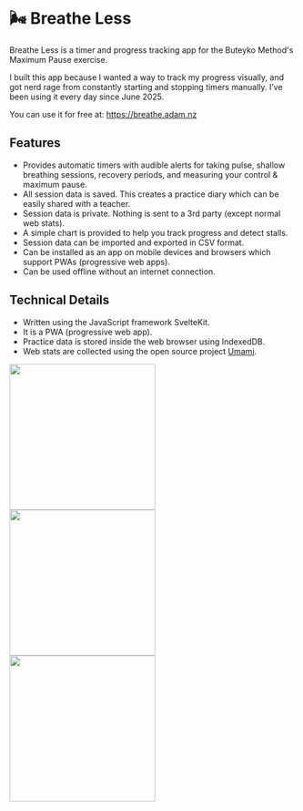 # 🌬️ Breathe Less

Breathe Less is a timer and progress tracking app for the Buteyko Method's Maximum Pause exercise. 

I built this app because I wanted a way to track my progress visually, and got nerd rage from constantly starting and stopping timers manually. I’ve been using it every day since June 2025.

You can use it for free at: https://breathe.adam.nz

## Features

- Provides automatic timers with audible alerts for taking pulse, shallow breathing sessions, recovery periods, and measuring your control & maximum pause.
- All session data is saved. This creates a practice diary which can be easily shared with a teacher.
- Session data is private. Nothing is sent to a 3rd party (except normal web stats).
- A simple chart is provided to help you track progress and detect stalls.
- Session data can be imported and exported in CSV format.
- Can be installed as an app on mobile devices and browsers which support PWAs (progressive web apps).
- Can be used offline without an internet connection.

## Technical Details

- Written using the JavaScript framework SvelteKit.
- It is a PWA (progressive web app).
- Practice data is stored inside the web browser using IndexedDB.
- Web stats are collected using the open source project [Umami](https://umami.is/).

<img width="256" src="https://github.com/user-attachments/assets/740443f8-c892-49a1-809b-8859ae870fd5" />

<img width="256" src="https://github.com/user-attachments/assets/0d659256-883f-49ea-a469-d0347ffe2508" />

<img width="256" src="https://github.com/user-attachments/assets/8f48f60d-d017-457a-9f5d-00c60de64ab5" />

